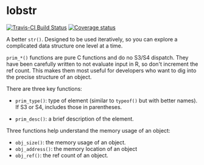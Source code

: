 # lobstr

[![Travis-CI Build Status](https://travis-ci.org/r-lib/lobstr.svg?branch=master)](https://travis-ci.org/r-lib/lobstr)
[![Coverage status](https://codecov.io/gh/r-lib/lobstr/branch/master/graph/badge.svg)](https://codecov.io/github/r-lib/lobstr?branch=master)
 
A better `str()`. Designed to be used iteratively, so you can explore a complicated data structure one level at a time. 

`prim_*()` functions are pure C functions and do no S3/S4 dispatch. They have been carefully written to not evaluate input in R, so don't increment the ref count. This makes them most useful for developers who want to dig into the precise structure of an object.

There are three key functions:

* `prim_type()`: type of element (similar to `typeof()` but with better names).
  If S3 or S4, includes those in parentheses.

* `prim_desc()`: a brief description of the element.

Three functions help understand the memory usage of an object:

* `obj_size()`: the memory usage of an object.
* `obj_address()`: the memory location of an object
* `obj_ref()`: the ref count of an object.
